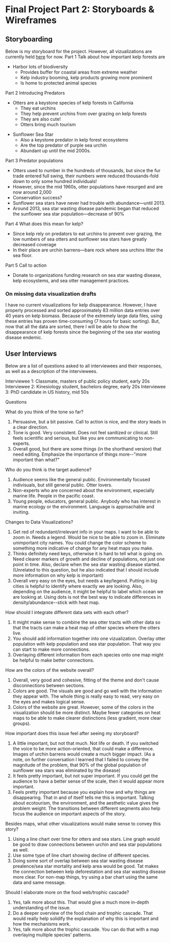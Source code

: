 # Final Project Part 2: Storyboards & Wireframes
## Storyboarding

Below is my storyboard for the project. However, all vizualizations are currently held [here](https://carnegiemellon.shorthandstories.com/070951e8-c3d6-49d9-8166-4a097fa5b8f1/index.html) for now.
Part 1
Talk about how important kelp forests are
* Harbor lots of biodiversity
    + Provides buffer for coastal areas from extreme weather
    + Kelp industry booming, kelp products growing more prominent
    + Is home to protected animal species

Part 2
Introducing Predators
+ Otters are a keystone species of kelp forests in California
    + They eat urchins
    + They help prevent urchins from over grazing on kelp forests
    + They are also cute! 
    + Otters bring much tourism
* Sunflower Sea Star
    + Also a keystone predator in kelp forest ecosystems
    + Are the top predator of purple sea urchin
    + Abundant up until the mid 2000s.

Part 3
Predator populations
+ Otters used to number in the hundreds of thousands, but since the fur trade entered full swing, their numbers were reduced thousands-fold down to only some hundred individuals!
+ However, since the mid 1960s, otter populations have resurged and are now around 2,000
+ Conservation success?
+ Sunflower sea stars have never had trouble with abundance—until 2013.
+ Around 2013, sea star wasting disease pandemic began that reduced the sunflower sea star population—decrease of 90%

Part 4
What does this mean for kelp?
+ Since kelp rely on predators to eat urchins to prevent over grazing, the low numbers of sea otters and sunflower sea stars have greatly decreased coverage
+ In their place are urchin barrens—bare rock where sea urchins litter the sea floor.

Part 5
Call to action
+ Donate to organizations funding research on sea star wasting disease, kelp ecosystems, and sea otter management practices.


### On missing data visualization drafts
I have no current visualizations for kelp disappearance. However, I have properly processed and sorted approximately 83 million data entries over 40 years on kelp biomass. Because of the extremely large data files, using these entries has proven time-consuming (7 hours for basic sorting). But, now that all the data are sorted, there I will be able to show the disappearance of kelp forests since the beginning of the sea star wasting disease endemic.

## User Interviews
Below are a list of questions asked to all interviewees and their responses, as well as a description of the interviewees.

Interviewee 1: Classmate, masters of public policy student, early 20s
Interviewee 2: Kinesiology student, bachelors degree, early 20s
Interviewee 3: PhD candidate in US history, mid 50s

Questions

What do you think of the tone so far?
1. Persuasive, but a bit passive. Call to action is nice, and the story leads in a clear direction.
2. Tone is good. Very consistent. Does not feel sanitized or clinical. Still feels scientific and serious, but like you are communicating to non-experts.
3. Overall good, but there are some things (in the shorthand version) that need editing. Emphasize the importance of things more--"more important than what?"

Who do you think is the target audience?
1. Audience seems like the general public. Environmentally focused indivisuals, but still general public. Otter lovers.
2. Non-experts who are concerned about the environment, especially marine life. People in the pacific coast.
3. Young people, educators, general public. Anybody who has interest in marine ecology or the environment. Language is approachable and inviting.

Changes to Data Visualizations?
1. Get red of redundant/irrelevant info in your maps. I want to be able to zoom in. Needs a legend. Would be nice to be able to zoom in. Eliminate unimportant city names. You could change the color scheme to something more indicative of change for any heat maps you make.
2. Thinks definitely need keys, otherwise it is hard to tell what is going on. Need clearer markers of growth and decline of populations, not just one point in time. Also, declare when the sea star wasting disease started. (Unrelated to this question, but he also indicated that I should include more information on why kelp is important)
3. Overall very easy on the eyes, but needs a key/legend. Putting in big cities is helpful to identify where exactly we are looking. Also, depending on the audience, it might be helpful to label which ocean we are looking at. Using dots is not the best way to indicate differences in density/abundance--stick with heat map.

How should I integrate different data sets with each other?
1. It might make sense to combine the sea otter tracts with other data so that the tracts can make a heat map of other species where the otters live.
2. You should add information together into one vizualization. Overlay otter population with kelp population and sea star population. That way you can start to make more connections.
3. Overlaying different information from each species onto one map might be helpful to make better connections.

How are the colors of the website overall?
1. Overall, very good and cohesive, fitting of the theme and don't cause disconnections between sections.
2. Colors are good. The visuals are good and go well with the information they appear with. The whole thing is really easy to read, very easy on the eyes and makes logical sense.
3. Colors of the website are great. However, some of the colors in the visualization should be more distinct. Maybe fewer categories on heat maps to be able to make clearer distinctions (less gradient, more clear groups).

How important does this issue feel after seeing my storyboard?
1. A little important, but not that much. Not life or death. If you switched the voice to be more action-oriented, that could make a difference. Images of urchin barrens would create a much bigger impact. (As a note, on further conversation I learned that I failed to convey the magnitude of the problem, that 90% of the global population of sunflower sea stars was eliminated by the disease)
2. It feels pretty important, but not super important. If you could get the audience to have a better sense of the scale, then it would appear more important.
3. Feels pretty important because you explain how and why things are disappearing. That in and of itself tells me this is important. Talking about ecotourism, the environment, and the aesthetic value gives the problem weight. The transitions between different segments also help focus the audience on important aspects of the story.

Besides maps, what other visualizations would make sense to convey this story?
1. Using a line chart over time for otters and sea stars. Line graph would be good to draw connections between urchin and sea star populations as well.
2. Use some type of line chart showing decline of different species.
3. Doing some sort of overlap between sea star wasting disease prealence/sea star mortality and kelp area would be good. Tat makes the connection between kelp deforestation and sea star wasting disease more clear. For non-map things, try using a bar chart using the same data and same message.

Should I elaborate more on the food web/trophic cascade?
1. Yes, talk more about this. That would give a much more in-depth understanding of the issue.
2. Do a deeper overview of the food chain and trophic cascade. That would really help solidify the explanation of why this is important and how the mechanisms work.
3. Yes, talk more about the trophic cascade. You can do that with a map overlaying multiple species' patterns.
